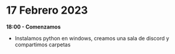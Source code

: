 # 17 Febrero 2023

**18:00 - Comenzamos**

+ Instalamos python en windows, creamos una sala de discord y compartimos carpetas